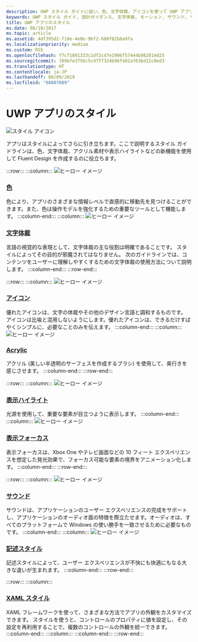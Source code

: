 ```yaml
---
description: UWP スタイル ガイドに従い、色、文字体裁、アイコンを使って UWP アプリの特徴を定義する方法について説明します。
keywords: UWP スタイル ガイド, 設計ガイダンス, 文字体裁, モーション, サウンド, モーション, アプリ開発
title: UWP アプリのスタイル
ms.date: 08/10/2017
ms.topic: article
ms.assetid: 4df395d2-f10e-4e0e-9bf2-660f82b8a9fa
ms.localizationpriority: medium
ms.custom: RS5
ms.openlocfilehash: f7cf1001333c1df2cd7e1906f57444b982814d25
ms.sourcegitcommit: 789bfe3756c5c47f7324b96f482af636d12c0ed3
ms.translationtype: HT
ms.contentlocale: ja-JP
ms.lasthandoff: 08/09/2019
ms.locfileid: "68867689"
---
```

# <a name="style-for-uwp-apps"></a>UWP アプリのスタイル

![スタイル アイコン](../images/style-2x.png)

アプリはスタイルによってさらに引き立ちます。ここで説明するスタイル ガイドラインは、色、文字体裁、アクリル素材や表示ハイライトなどの新機能を使用して Fluent Design を作成するのに役立ちます。

:::row:::
    :::column:::
![ヒーロー イメージ](images/header-color.svg)
### <a name="colorcolormd"></a>[色](color.md)
色により、アプリのさまざまな情報レベルで直感的に移動先を見つけることができます。また、色は操作モデルを強化するための重要なツールとして機能します。
    :::column-end:::
    :::column:::
![ヒーロー イメージ](images/header-typography.svg)
### <a name="typographytypographymd"></a>[文字体裁](typography.md)
言語の視覚的な表現として、文字体裁の主な役割は明確であることです。 スタイルによってその目的が邪魔されてはなりません。 次のガイドラインでは、コンテンツをユーザーに理解しやすくするための文字体裁の使用方法について説明します。 
    :::column-end:::
:::row-end:::

:::row:::
    :::column:::
![ヒーロー イメージ](images/header-icons.svg)
### <a name="iconsiconsmd"></a>[アイコン](icons.md)
優れたアイコンは、文字の体裁やその他のデザイン言語と調和するものです。 アイコンは比喩と混用しないようにします。優れたアイコンは、できるだけすばやくシンプルに、必要なことのみを伝えます。
    :::column-end:::
    :::column:::
![ヒーロー イメージ](images/header-acrylic.svg)
### <a name="acrylicacrylicmd"></a>[Acrylic](acrylic.md)
アクリル (美しい半透明のサーフェスを作成するブラシ) を使用して、奥行きを感じさせます。
    :::column-end:::
:::row-end:::

:::row:::
    :::column:::
![ヒーロー イメージ](images/header-reveal-highlight.svg)
### <a name="reveal-highlightrevealmd"></a>[表示ハイライト](reveal.md)
光源を使用して、重要な要素が目立つように表示します。
    :::column-end:::
    :::column:::
![ヒーロー イメージ](images/header-reveal-focus.svg)
### <a name="reveal-focusreveal-focusmd"></a>[表示フォーカス](reveal-focus.md)
表示フォーカスは、Xbox One やテレビ画面などの 10 フィート エクスペリエンスを想定した発光効果で、フォーカス可能な要素の境界をアニメーション化します。
    :::column-end:::
:::row-end:::

:::row:::
    :::column:::
![ヒーロー イメージ](images/header-sound.svg)
### <a name="soundsoundmd"></a>[サウンド](sound.md)
サウンドは、アプリケーションのユーザー エクスペリエンスの完成をサポートし、アプリケーションのオーディオ面の特徴を際立たせます。オーディオは、すべてのプラットフォームで Windows の使い勝手を一致させるために必要なものです。
    :::column-end:::
    :::column:::
![ヒーロー イメージ](images/header-writing-style.gif)
### <a name="writing-stylewriting-stylemd"></a>[記述スタイル](writing-style.md)
記述スタイルによって、ユーザー エクスペリエンスが不快にも快適にもなる大きな違いが生まれます。
    :::column-end:::
:::row-end:::

:::row:::
    :::column:::
### <a name="xaml-stylescontrols-and-patternsxaml-stylesmd"></a>[XAML スタイル](../controls-and-patterns/xaml-styles.md)
XAML フレームワークを使って、さまざまな方法でアプリの外観をカスタマイズできます。 スタイルを使うと、コントロールのプロパティに値を設定し、その設定を再利用することで、複数のコントロールの外観を統一できます。
    :::column-end:::
    :::column:::
    :::column-end:::
:::row-end:::
